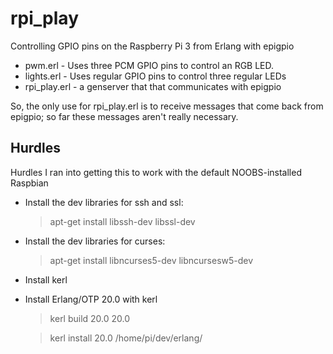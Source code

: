 # rpi_play
Controlling GPIO pins on the Raspberry Pi 3 from Erlang with epigpio

- pwm.erl - Uses three PCM GPIO pins to control an RGB LED.
- lights.erl - Uses regular GPIO pins to control three regular LEDs
- rpi_play.erl - a genserver that that communicates with epigpio

So, the only use for rpi_play.erl is to receive messages that come back
from epigpio; so far these messages aren't really necessary.

## Hurdles

Hurdles I ran into getting this to work with the default NOOBS-installed Raspbian

- Install the dev libraries for ssh and ssl:
  > apt-get install libssh-dev libssl-dev
- Install the dev libraries for curses:
  > apt-get install libncurses5-dev libncursesw5-dev
- Install kerl
- Install Erlang/OTP 20.0 with kerl
  > kerl build 20.0 20.0

  > kerl install 20.0 /home/pi/dev/erlang/
